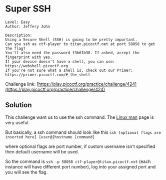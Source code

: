 # Super SSH

```
Level: Easy
Author: Jeffery John

Description:
Using a Secure Shell (SSH) is going to be pretty important.
Can you ssh as ctf-player to titan.picoctf.net at port 58058 to get the flag?
You'll also need the password f3b61b38. If asked, accept the fingerprint with yes.
If your device doesn't have a shell, you can use: https://webshell.picoctf.org
If you're not sure what a shell is, check out our Primer: https://primer.picoctf.com/#_the_shell
```
Challenge link: [https://play.picoctf.org/practice/challenge/424](https://play.picoctf.org/practice/challenge/424)

## Solution

This challenge want us to use the ssh command. The [Linux man](https://linux.die.net/man/1/ssh) page is very useful.

But basically, a ssh command should look like this `ssh [optional flags are inserted here] [user@]hostname [command]`

where optional flags are port number, if custom username isn't specified then default username will be used.

So the command is `ssh -p 58058 ctf-player@titan.picoctf.net` (each instance will have different port number), log into your assigned port and you will see the flag.
